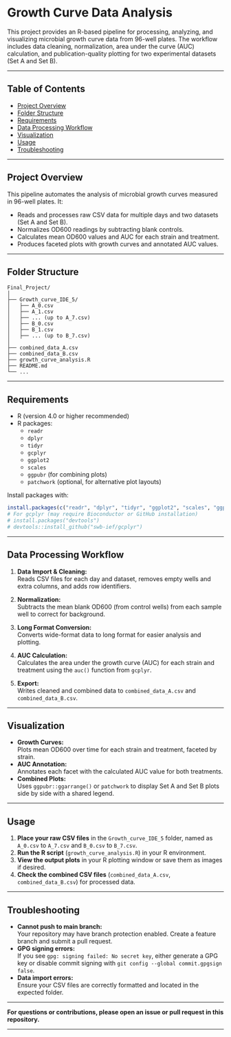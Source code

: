 

# Growth Curve Data Analysis

This project provides an R-based pipeline for processing, analyzing, and visualizing microbial growth curve data from 96-well plates. The workflow includes data cleaning, normalization, area under the curve (AUC) calculation, and publication-quality plotting for two experimental datasets (Set A and Set B).

---

## Table of Contents

- [Project Overview](#project-overview)
- [Folder Structure](#folder-structure)
- [Requirements](#requirements)
- [Data Processing Workflow](#data-processing-workflow)
- [Visualization](#visualization)
- [Usage](#usage)
- [Troubleshooting](#troubleshooting)


---

## Project Overview

This pipeline automates the analysis of microbial growth curves measured in 96-well plates. It:
- Reads and processes raw CSV data for multiple days and two datasets (Set A and Set B).
- Normalizes OD600 readings by subtracting blank controls.
- Calculates mean OD600 values and AUC for each strain and treatment.
- Produces faceted plots with growth curves and annotated AUC values.

---

## Folder Structure

```
Final_Project/
│
├── Growth_curve_IDE_5/
│   ├── A_0.csv
│   ├── A_1.csv
│   ├── ... (up to A_7.csv)
│   ├── B_0.csv
│   ├── B_1.csv
│   ├── ... (up to B_7.csv)
│
├── combined_data_A.csv
├── combined_data_B.csv
├── growth_curve_analysis.R
├── README.md
└── ...
```

---

## Requirements

- R (version 4.0 or higher recommended)
- R packages:
  - `readr`
  - `dplyr`
  - `tidyr`
  - `gcplyr`
  - `ggplot2`
  - `scales`
  - `ggpubr` (for combining plots)
  - `patchwork` (optional, for alternative plot layouts)

Install packages with:
```r
install.packages(c("readr", "dplyr", "tidyr", "ggplot2", "scales", "ggpubr"))
# For gcplyr (may require Bioconductor or GitHub installation)
# install.packages("devtools")
# devtools::install_github("swb-ief/gcplyr")
```

---

## Data Processing Workflow

1. **Data Import & Cleaning:**  
   Reads CSV files for each day and dataset, removes empty wells and extra columns, and adds row identifiers.

2. **Normalization:**  
   Subtracts the mean blank OD600 (from control wells) from each sample well to correct for background.

3. **Long Format Conversion:**  
   Converts wide-format data to long format for easier analysis and plotting.

4. **AUC Calculation:**  
   Calculates the area under the growth curve (AUC) for each strain and treatment using the `auc()` function from `gcplyr`.

5. **Export:**  
   Writes cleaned and combined data to `combined_data_A.csv` and `combined_data_B.csv`.

---

## Visualization

- **Growth Curves:**  
  Plots mean OD600 over time for each strain and treatment, faceted by strain.
- **AUC Annotation:**  
  Annotates each facet with the calculated AUC value for both treatments.
- **Combined Plots:**  
  Uses `ggpubr::ggarrange()` or `patchwork` to display Set A and Set B plots side by side with a shared legend.

---

## Usage

1. **Place your raw CSV files** in the `Growth_curve_IDE_5` folder, named as `A_0.csv` to `A_7.csv` and `B_0.csv` to `B_7.csv`.
2. **Run the R script** (`growth_curve_analysis.R`) in your R environment.
3. **View the output plots** in your R plotting window or save them as images if desired.
4. **Check the combined CSV files** (`combined_data_A.csv`, `combined_data_B.csv`) for processed data.

---

## Troubleshooting

- **Cannot push to main branch:**  
  Your repository may have branch protection enabled. Create a feature branch and submit a pull request.
- **GPG signing errors:**  
  If you see `gpg: signing failed: No secret key`, either generate a GPG key or disable commit signing with `git config --global commit.gpgsign false`.
- **Data import errors:**  
  Ensure your CSV files are correctly formatted and located in the expected folder.


---

**For questions or contributions, please open an issue or pull request in this repository.**

---
